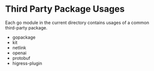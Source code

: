 # Third Party Package Usages

Each go module in the current directory contains usages of a common third-party package.

- gopackage
- kit
- netlink
- openai
- protobuf
- higress-plugin
